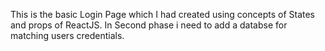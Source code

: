 This is the basic Login Page which I had created using concepts of States and props of ReactJS. In Second phase i need to add a databse for matching users credentials.
